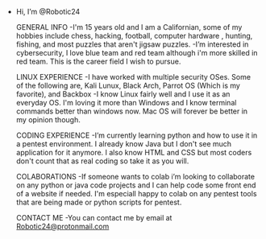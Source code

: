 - Hi, I’m @Robotic24

  GENERAL INFO
-I'm 15 years old and I am a Californian, some of my hobbies include chess, hacking, football, computer hardware
 , hunting, fishing, and most puzzles that aren't jigsaw puzzles.
-I’m interested in cybersecurity, I love blue team and red team although i'm more skilled in red team. This is the career field I wish to pursue.
   
     LINUX EXPERIENCE
   -I have worked with multiple security OSes. Some of the following are, Kali Lunux, Black Arch, Parrot OS (Which is my favorite), and Backbox
   -I know Linux fairly well and I use it as an everyday OS. I'm loving it more than Windows and I know terminal commands better than windows now.
    Mac OS will forever be better in my opinion though.
    
    CODING EXPERIENCE
-I’m currently learning python and how to use it in a pentest environment. I already know Java but I don't see much application for it anymore.
  I also know HTML and CSS but most coders don't count that as real coding so take it as you will.
  
  COLABORATIONS
-If someone wants to colab i’m looking to collaborate on any python or java code projects and I can help code some front end of a website if needed.
  I'm especiall happy to colab on any pentest tools that are being made or python scripts for pentest.

  CONTACT ME
-You can contact me by email at Robotic24@protonmail.com
